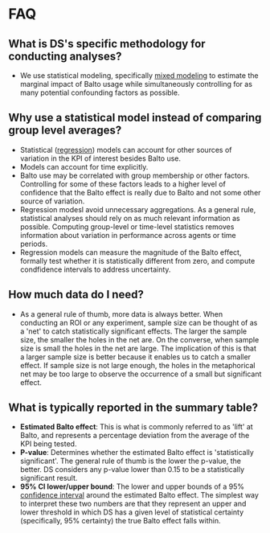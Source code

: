 # FAQ
## What is DS's specific methodology for conducting analyses?
- We use statistical modeling, specifically [mixed modeling](https://en.wikipedia.org/wiki/Mixed_model) to estimate the marginal impact of Balto usage while simultaneously controlling for as many potential confounding factors as possible.
## Why use a statistical model instead of comparing group level averages?
- Statistical ([regression](https://en.wikipedia.org/wiki/Regression_analysis)) models can account for other sources of variation in the KPI of interest besides Balto use.
- Models can account for time explicitly.
- Balto use may be correlated with group membership or other factors. Controlling for some of these factors leads to a higher level of confidence that the Balto effect is really due to Balto and not some other source of variation.
- Regression modesl avoid unnecessary aggregations. As a general rule, statistical analyses should rely on as much relevant information as possible. Computing group-level or time-level statistics removes information about variation in performance across agents or time periods.
- Regression models can measure the magnitude of the Balto effect, formally test whether it is statistically different from zero, and compute condfidence intervals to address uncertainty.

## How much data do I need?
- As a general rule of thumb, more data is always better. When conducting an ROI or any experiment, sample size can be thought of as a 'net' to catch statistically significant effects. The larger the sample size, the smaller the holes in the net are. On the converse, when sample size is small the holes in the net are large. The implication of this is that a larger sample size is better because it enables us to catch a smaller effect. If sample size is not large enough, the holes in the metaphorical net may be too large to observe the occurrence of a small but significant effect.

## What is typically reported in the summary table?
- **Estimated Balto effect**: This is what is commonly referred to as 'lift' at Balto, and represents a percentage deviation from the average of the KPI being tested.
- **P-value**: Determines whether the estimated Balto effect is 'statistically significant'. The general rule of thumb is the lower the p-value, the better. DS considers any p-value lower than 0.15 to be a statistically significant result.
- **95% CI lower/upper bound**: The lower and upper bounds of a 95% [confidence interval](https://en.wikipedia.org/wiki/Confidence_interval) around the estimated Balto effect. The simplest way to interpret these two numbers are that they represent an upper and lower threshold in which DS has a given level of statistical certainty (specifically, 95% certainty) the true Balto effect falls within.

